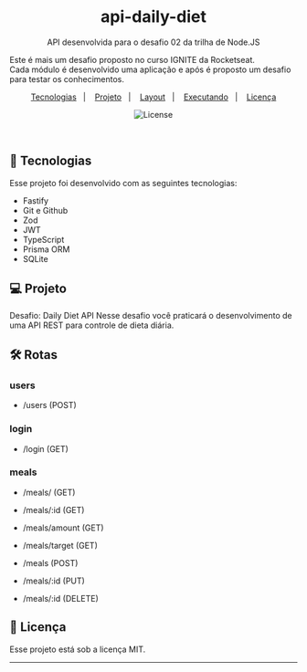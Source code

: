<h1 align="center"> api-daily-diet </h1>

<p align="center">
API desenvolvida para o desafio 02 da trilha de Node.JS

Este é mais um desafio proposto no curso IGNITE da Rocketseat. 
<br/>
Cada módulo é desenvolvido uma aplicação e após é proposto um desafio para testar os conhecimentos.
<br/>
</p>

<p align="center">
  <a href="#-tecnologias">Tecnologias</a>&nbsp;&nbsp;&nbsp;|&nbsp;&nbsp;&nbsp;
  <a href="#-projeto">Projeto</a>&nbsp;&nbsp;&nbsp;|&nbsp;&nbsp;&nbsp;
  <a href="#-layout">Layout</a>&nbsp;&nbsp;&nbsp;|&nbsp;&nbsp;&nbsp;
  <a href="#-layout">Executando</a>&nbsp;&nbsp;&nbsp;|&nbsp;&nbsp;&nbsp;
  <a href="#memo-licença">Licença</a>
</p>

<p align="center">
  <img alt="License" src="https://img.shields.io/static/v1?label=license&message=MIT&color=49AA26&labelColor=000000">
</p>

<br>

## 🚀 Tecnologias

Esse projeto foi desenvolvido com as seguintes tecnologias:

- Fastify
- Git e Github
- Zod
- JWT
- TypeScript
- Prisma ORM
- SQLite

## 💻 Projeto

Desafio: Daily Diet API
Nesse desafio você praticará o desenvolvimento de uma API REST para controle de dieta diária.

## 🛠️ Rotas

### users
- /users (POST)

### login
- /login (GET)

### meals
- /meals/ (GET)
- /meals/:id (GET)
- /meals/amount (GET)
- /meals/target (GET)

- /meals (POST)
- /meals/:id (PUT)
- /meals/:id (DELETE)

## :memo: Licença

Esse projeto está sob a licença MIT.

---
